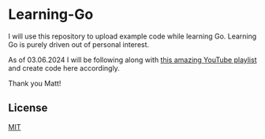 # Learning-Go

I will use this repository to upload example code while learning Go. Learning Go is purely driven out of personal interest.

As of 03.06.2024 I will be following along with [this amazing YouTube playlist](https://www.youtube.com/watch?v=iDQAZEJK8lI&list=PLoILbKo9rG3skRCj37Kn5Zj803hhiuRK6) and create code here accordingly.

Thank you Matt!

## License

[MIT](./LICENSE)
